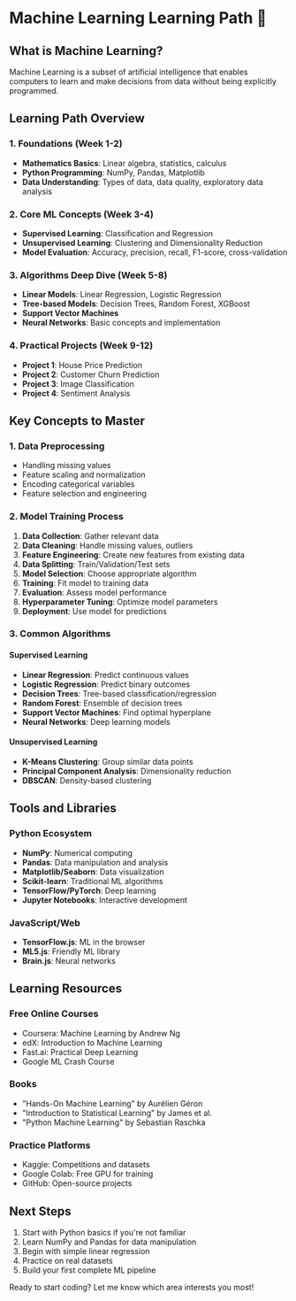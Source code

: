 # Machine Learning Learning Path 🚀

## What is Machine Learning?
Machine Learning is a subset of artificial intelligence that enables computers to learn and make decisions from data without being explicitly programmed.

## Learning Path Overview

### 1. Foundations (Week 1-2)
- **Mathematics Basics**: Linear algebra, statistics, calculus
- **Python Programming**: NumPy, Pandas, Matplotlib
- **Data Understanding**: Types of data, data quality, exploratory data analysis

### 2. Core ML Concepts (Week 3-4)
- **Supervised Learning**: Classification and Regression
- **Unsupervised Learning**: Clustering and Dimensionality Reduction
- **Model Evaluation**: Accuracy, precision, recall, F1-score, cross-validation

### 3. Algorithms Deep Dive (Week 5-8)
- **Linear Models**: Linear Regression, Logistic Regression
- **Tree-based Models**: Decision Trees, Random Forest, XGBoost
- **Support Vector Machines**
- **Neural Networks**: Basic concepts and implementation

### 4. Practical Projects (Week 9-12)
- **Project 1**: House Price Prediction
- **Project 2**: Customer Churn Prediction
- **Project 3**: Image Classification
- **Project 4**: Sentiment Analysis

## Key Concepts to Master

### 1. Data Preprocessing
- Handling missing values
- Feature scaling and normalization
- Encoding categorical variables
- Feature selection and engineering

### 2. Model Training Process
1. **Data Collection**: Gather relevant data
2. **Data Cleaning**: Handle missing values, outliers
3. **Feature Engineering**: Create new features from existing data
4. **Data Splitting**: Train/Validation/Test sets
5. **Model Selection**: Choose appropriate algorithm
6. **Training**: Fit model to training data
7. **Evaluation**: Assess model performance
8. **Hyperparameter Tuning**: Optimize model parameters
9. **Deployment**: Use model for predictions

### 3. Common Algorithms

#### Supervised Learning
- **Linear Regression**: Predict continuous values
- **Logistic Regression**: Predict binary outcomes
- **Decision Trees**: Tree-based classification/regression
- **Random Forest**: Ensemble of decision trees
- **Support Vector Machines**: Find optimal hyperplane
- **Neural Networks**: Deep learning models

#### Unsupervised Learning
- **K-Means Clustering**: Group similar data points
- **Principal Component Analysis**: Dimensionality reduction
- **DBSCAN**: Density-based clustering

## Tools and Libraries

### Python Ecosystem
- **NumPy**: Numerical computing
- **Pandas**: Data manipulation and analysis
- **Matplotlib/Seaborn**: Data visualization
- **Scikit-learn**: Traditional ML algorithms
- **TensorFlow/PyTorch**: Deep learning
- **Jupyter Notebooks**: Interactive development

### JavaScript/Web
- **TensorFlow.js**: ML in the browser
- **ML5.js**: Friendly ML library
- **Brain.js**: Neural networks

## Learning Resources

### Free Online Courses
- Coursera: Machine Learning by Andrew Ng
- edX: Introduction to Machine Learning
- Fast.ai: Practical Deep Learning
- Google ML Crash Course

### Books
- "Hands-On Machine Learning" by Aurélien Géron
- "Introduction to Statistical Learning" by James et al.
- "Python Machine Learning" by Sebastian Raschka

### Practice Platforms
- Kaggle: Competitions and datasets
- Google Colab: Free GPU for training
- GitHub: Open-source projects

## Next Steps
1. Start with Python basics if you're not familiar
2. Learn NumPy and Pandas for data manipulation
3. Begin with simple linear regression
4. Practice on real datasets
5. Build your first complete ML pipeline

Ready to start coding? Let me know which area interests you most! 